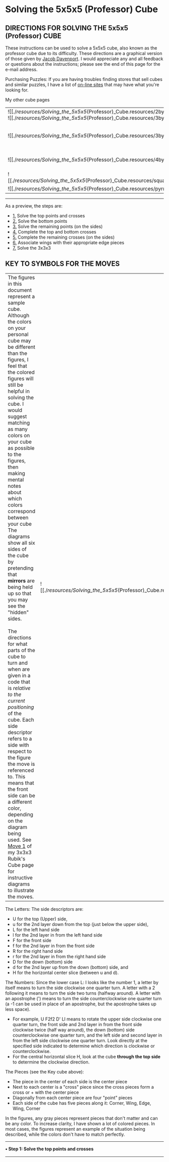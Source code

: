 # Solving the 5x5x5 (Professor) Cube

## **DIRECTIONS FOR SOLVING THE 5x5x5 (Professor) CUBE**

These instructions can be used to solve a 5x5x5 cube, also known as the professor cube due to its difficulty. These directions are a graphical version of those given by [Jacob Davenport](http://wiki.playagaingames.com/tiki-index.php?page=5x5x5+Cube+Solution). I would appreciate any and all feedback or questions about the instructions; please see the end of this page for the e-mail address.

Purchasing Puzzles: If you are having troubles finding stores that sell cubes and similar puzzles, I have a list of [on-line sites](http://www.alchemistmatt.com/cube/buycubes.html) that may have what you're looking for.

My other cube pages

|     |     |
| --- | --- |
| ![[./_resources/Solving_the_5x5x5_(Professor)_Cube.resources/2by2tiny.png]]& ![[./_resources/Solving_the_5x5x5_(Professor)_Cube.resources/3by3tiny.png]] | [My directions for Solving the Rubik's Cube (3x3x3)](http://www.alchemistmatt.com/cube/rubik.html) - these also apply to the 2x2x2 |
| ![[./_resources/Solving_the_5x5x5_(Professor)_Cube.resources/3by3tiny.png]] | See [Denny's solution](http://www.alchemistmatt.com/cube/Denny3x3/index.htm) for solving the 3x3x3 cube. This is a more detailed solution for the 3x3 than the one I provide (mirrored from the now missing http://www.calormen.com/vpm/puzzlesolutions/rubikscube/) |
| ![[./_resources/Solving_the_5x5x5_(Professor)_Cube.resources/4by4tiny.png]] | See [Denny's solution](http://www.alchemistmatt.com/cube/revenge/index.htm) for solving the 4x4x4 cube (mirrored from the now missing http://www.calormen.com/vpm/puzzlesolutions/revenge/) |
| ![[./_resources/Solving_the_5x5x5_(Professor)_Cube.resources/square1tiny.png]] | [My directions for Solving the Square 1](http://www.alchemistmatt.com/cube/square1.html) |
| ![[./_resources/Solving_the_5x5x5_(Professor)_Cube.resources/pyrmtiny.png]] | [My directions for Solving the Pyramix (Pyramid)](http://www.alchemistmatt.com/cube/pyramix.html) |

* * *

As a preview, the steps are:

* [1.](http://www.alchemistmatt.com/cube/5by5cube.html#step1) Solve the top points and crosses
* [2.](http://www.alchemistmatt.com/cube/5by5cube.html#step2) Solve the bottom points
* [3.](http://www.alchemistmatt.com/cube/5by5cube.html#step3) Solve the remaining points (on the sides)
* [4.](http://www.alchemistmatt.com/cube/5by5cube.html#step4) Complete the top and bottom crosses
* [5.](http://www.alchemistmatt.com/cube/5by5cube.html#step5) Complete the remaining crosses (on the sides)
* [6.](http://www.alchemistmatt.com/cube/5by5cube.html#step6) Associate wings with their appropriate edge pieces
* [7.](http://www.alchemistmatt.com/cube/5by5cube.html#step7) Solve the 3x3x3

## KEY TO SYMBOLS FOR THE MOVES

|     |     |
| --- | --- |
| The figures in this document represent a sample cube. Although the colors on your personal cube may be different than the figures, I feel that the colored figures will still be helpful in solving the cube. I would suggest matching as many colors on your cube as possible to the figures, then making mental notes about which colors correspond between your cube The diagrams show all six sides of the cube by pretending that **mirrors** are being held up so that you may see the "hidden" sides.<br><br>The directions for what parts of the cube to turn and when are given in a code that is _relative to the current positioning_ of the cube. Each side descriptor refers to a side with respect to the figure the move is referenced to. This means that the front side can be a different color, depending on the diagram being used. See [Move 1](http://www.alchemistmatt.com/cube/rubikstep1.html) of my 3x3x3 Rubik's Cube page for instructive diagrams to illustrate the moves. | ![[./_resources/Solving_the_5x5x5_(Professor)_Cube.resources/5by5key.png]] |

The Letters:
The side descriptors are:

* U for the top (Upper) side,
* u for the 2nd layer down from the top (just below the upper side),
* L for the left hand side
* l for the 2nd layer in from the left hand side
* F for the front side
* f for the 2nd layer in from the front side
* R for the right hand side
* r for the 2nd layer in from the right hand side
* D for the down (bottom) side
* d for the 2nd layer up from the down (bottom) side, and
* H for the horizontal center slice (between u and d).

The Numbers:
Since the lower case L: l looks like the number 1, a letter by itself means to turn the side clockwise one quarter turn. A letter with a 2 following it means to turn the side two turns (halfway around). A letter with an apostrophe (') means to turn the side counterclockwise one quarter turn (a -1 can be used in place of an apostrophe, but the apostrophe takes up less space).

* For example, U F2f2 D' Ll means to rotate the upper side clockwise one quarter turn, the front side and 2nd layer in from the front side clockwise twice (half way around), the down (bottom) side counterclockwise one quarter turn, and the left side and second layer in from the left side clockwise one quarter turn. Look directly at the specified side indicated to determine which direction is clockwise or counterclockwise.
* For the central horizontal slice H, look at the cube **through the top side** to determine the clockwise direction.

The Pieces (see the Key cube above):

* The piece in the center of each side is the center piece
* Next to each center is a "cross" piece since the cross pieces form a cross or + with the center piece
* Diagonally from each center piece are four "point" pieces
* Each side of the cube has five pieces along it: Corner, Wing, Edge, Wing, Corner

In the figures, any gray pieces represent pieces that don't matter and can be any color. To increase clarity, I have shown a lot of colored pieces. In most cases, the figures represent an example of the situation being described, while the colors don't have to match perfectly.

* * *

**• Step 1: Solve the top points and crosses**

|     |     |
| --- | --- |
| ![[./_resources/Solving_the_5x5x5_(Professor)_Cube.resources/cube1.png]] | Pick a center piece to represent the first side of the cube solved (blue in these figures) and solve the points and crosses on that side. One cross may be left empty since it will be used as the "keyhole" later on. |

 

* * *

**• Step 2: Solve the bottom points**

* Get the four green points on the down (bottom) face in place, using Move 2a and Move 2b as necessary.

2a. To move two points into position:

|     |     |
| --- | --- |
| [![[./_resources/Solving_the_5x5x5_(Professor)_Cube.resources/cube2a.png]]](http://www.alchemistmatt.com/cube/5by5move2a.html) | Orient the cube as shown in Figure 2a, where the two points to be moved into place are on the right side of the front face while any green points already on the down face are on the right side of the down face, then perform Move 2a. You will need to rotate the front side and middle horizontal slice as necessary to place pieces into position.<br><br>[Move 2a](http://www.alchemistmatt.com/cube/5by5move2a.html):<br>R'r' D2 Rr |
| * In words, rotate the Right side and 2nd layer in from the right side counterclockwise one turn, the down (bottom)side two turns (180 degrees) and the right side and 2nd layer in from the right side clockwise one quarter turn. |     |

2b. To move 1 point into position:

|     |     |
| --- | --- |
| ![[./_resources/Solving_the_5x5x5_(Professor)_Cube.resources/cube2b.png]] | Orient the cube as shown in Figure 2b, where the one point to be moved into place is on the right side of the front face while any green points already on the down face are on the right side of the down face, then perform Move 2b. You will need to rotate the front side and middle horizontal slice as necessary to place pieces into position.<br><br>Move 2b:<br>R'r' D Rr |

* * *

**• Step 3: Solve the remaining 16 points (on the sides)**

* Solve the remaining 16 points on the four sides. Accomplish this using Dd moves (bottom two layers) along with F (front side) moves.

First, position the top 8 points along the 4 sides:

|     |     |
| --- | --- |
| ![[./_resources/Solving_the_5x5x5_(Professor)_Cube.resources/cube3.png]] | Rotate Dd freely to get Points next to their centers, then F to put the points up to the upper layers, yielding Figure 3. Now use Moves 3a and 3b as needed. |

3a. If the upper layer already has correctly placed points:

|     |     |
| --- | --- |
| ![[./_resources/Solving_the_5x5x5_(Professor)_Cube.resources/cube3a.png]] | Move 3a:<br>F2 Dd F2 D'd' |

3b. If a face has 3 solved points:

|     |     |
| --- | --- |
| ![[./_resources/Solving_the_5x5x5_(Professor)_Cube.resources/cube3b.png]] | Move 3b:<br>Dd F D'd' |

* * *

**• Step 4: Complete the top and bottom crosses**

* Complete the Blue and Green crosses. Pretend the cube is a 3x3x3, ignoring the outside edges. Insert pieces into the bottom via the keyhole using Move 4a. During this process, it's all right if the horizontal center pieces move around.
* When the bottom is completed, finish the top using Move 4b to get the last piece into position.

4a. To insert a piece into the bottom:

|     |     |
| --- | --- |
| [![[./_resources/Solving_the_5x5x5_(Professor)_Cube.resources/cube4a.png]]](http://www.alchemistmatt.com/cube/5by5move4a.html) | Move the piece to the right hand side by rotating H (the central, horizontal slice), then rotate the right hand side, bottom, and top until it looks like Figure 4a. Now perform move 4a.<br><br>[Move 4a](http://www.alchemistmatt.com/cube/5by5move4a.html):<br>H' F'f' H Ff |

4b. To complete the top (fill in the keyhole):

|     |     |
| --- | --- |
| ![[./_resources/Solving_the_5x5x5_(Professor)_Cube.resources/cube4b.png]] | Move 4b:<br>Ff H' F'f' H' Ff H F'f' H |

* * *

**• Step 5: Complete the 16 remaining crosses**

|     |     |
| --- | --- |
| ![[./_resources/Solving_the_5x5x5_(Professor)_Cube.resources/cube5.png]] | First complete the upper cross piece of each side using H and F moves, giving the cube in Figure 5. |

* Now use Move 5a to rotate eight of the equator pieces (swapping between opposite faces) or Move 5b to rotate between adjacent pieces.
* At times you will have the situation of having to swap only two Crosses with each other, rather than doing two swaps at the same time. Move 5c will succeed in swapping the two pieces.

5a. To exchange the location of eight of the equator pieces (Useful for symmetrically scrambled cubes):

|     |     |
| --- | --- |
| ![[./_resources/Solving_the_5x5x5_(Professor)_Cube.resources/cube5a.png]] | Move 5a:<br>F2f2 H F2f2 H' |

5b. To swap adjacent pieces (more useful for highly scrambled cubes):

|     |     |
| --- | --- |
| ![[./_resources/Solving_the_5x5x5_(Professor)_Cube.resources/cube5b.png]] | Move 5b:<br>H L2l2 H' Ll H' Ll H'    L2l2 H Ll H Ll<br><br>Note: In this move, "Ll" indicates capital L and lowercase "ell"; thus "Ll" means to turn both the left hand side and the 2nd layer in from the left hand side one quarter turn. |

5c. If only two pieces remain to be swapped:

|     |     |
| --- | --- |
| ![[./_resources/Solving_the_5x5x5_(Professor)_Cube.resources/cube5c.png]] | Move 5c:<br>U'u' R' then Move 5b then R Uu |

* * *

**• Step 6: Associate wings with their appropriate edge pieces**

* Use Move 6 to join wings with their appropriate edge piece. When doing this move, be sure that the wing piece at the back of the second row of the left side does not already match it's neighboring edge. If it does, place a different wing piece on the left side so as to not mess it up.
* This process will take quite some time. After you have associated a few of the wings and edges, begin to pay attention to the movement of the piece from the back-left of the cube to the back-top of the cube, trying to align the piece with the top back edge.
* About 50% of the time you will get a "Parity Problem", meaning that you'll have either two or four wings left to position. Move 6a will not work in this situation, since it moves three pieces. Instead, use [Move 6d](http://www.alchemistmatt.com/cube/5by5cube.html#step6d) to fix the parity problem.
* Moves 6b and 6c are other useful moves for orienting pieces during this process

6a. To associate two wings with their appropriate edges (on the left side):

|     |     |
| --- | --- |
| ![[./_resources/Solving_the_5x5x5_(Professor)_Cube.resources/cube6a.png]] | Move 6a:<br>Ll F' L F L'l' F |

Note. A very similar move performs the mirror image of Move 6a. This move can be used to associate two wings with their appropriate edges on the right side:

|     |     |
| --- | --- |
| ![[./_resources/Solving_the_5x5x5_(Professor)_Cube.resources/cube6a-mirror.png]] | Mirror of Move 6a:<br>R'r' F R' F' Rr F' |

6b. To move a wing from one side of the back to the other :

|     |     |
| --- | --- |
| ![[./_resources/Solving_the_5x5x5_(Professor)_Cube.resources/cube6b.png]] | Move 6b:<br>B L' D' B2  <br><br>Remember, B means the back side and D means the down side |

6c. To move a wing up to position it for Move 6a:

|     |     |
| --- | --- |
| ![[./_resources/Solving_the_5x5x5_(Professor)_Cube.resources/cube6c.png]] | Move 6c:<br>B' R' B L' D' B2 R B  <br><br>This is B' R' then Move 6b then R B |

6d. To fix a Parity Error situation:

|     |     |
| --- | --- |
| ![[./_resources/Solving_the_5x5x5_(Professor)_Cube.resources/cube6d.png]] | Move 6d:<br>Rr U2 Rr U2 Rr U2 Rr U2 Rr U2  <br><br>This is simply Rr U2 five times. |

6e. Another parity Error situation occurs when one edge (and one edge alone) has it's two wings flipped, yet the other 11 edges are all solved. This move should fix this (contributed by David Bandel)

|     |     |
| --- | --- |
| ![[./_resources/Solving_the_5x5x5_(Professor)_Cube.resources/cube6e.png]] | Move 6e:<br>Rr Rr B2 U2 Ll U2 R'r'<br>U2 Rr U2 F2 Rr F2 L'l'<br>B2 Rr Rr |

* * *

**• Step 7: Solve the 3x3x3**

|     |     |
| --- | --- |
| ![[./_resources/Solving_the_5x5x5_(Professor)_Cube.resources/cube7a.png]] | ![[./_resources/Solving_the_5x5x5_(Professor)_Cube.resources/cube7b.png]] |

Use your favorite [3x3x3 solution](http://www.alchemistmatt.com/cube/rubik.html) to solve the cube, since the edges and wings act like the single edge pieces of the 3x3x3, the corners directly correspond to the corners, and the centers, crosses, and points correspond to the center pieces of the 3x3x3, as shown in Figure 7.

I hope you have found these directions to be clear and complete, yet concise. If these directions help you to solve the cube, I would enjoy hearing from you.

* * *

[Back to my home page.](http://www.alchemistmatt.com/index.html#rubik)

[Standard Disclaimer](http://www.alchemistmatt.com/disclaimer.html)

Contact info: I appreciate receiving e-mails describing your success with these directions, but I cannot provide any additional help in solving the 5x5 cube beyond the instructions and steps shown here. In fact, I have not scrambled my 5x5 cubes in a long time, due to the effort required to unscramble them. Please also e-mail if you have problems accessing a page or seeing a graphic.

![[./_resources/Solving_the_5x5x5_(Professor)_Cube.resources/monroe_address.png]]

These pages are mirrored at <http://www.alchemistmatt.com/> and [http:/www.geocities.com/alchemistmatt/](http://www.geocities.com/alchemistmatt/).

_Last Modified May 9, 2009_
